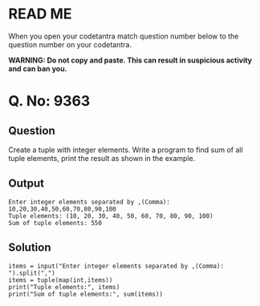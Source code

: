 # READ ME
When you open your codetantra match question number below to the question number on your codetantra.

**WARNING: Do not copy and paste. This can result in suspicious activity and can ban you.**

# Q. No: 9363

## Question
Create a tuple with integer elements. Write a program to find sum of all tuple elements, print the result as shown in the example.

## Output
```
Enter integer elements separated by ,(Comma): 10,20,30,40,50,60,70,80,90,100
Tuple elements: (10, 20, 30, 40, 50, 60, 70, 80, 90, 100)
Sum of tuple elements: 550
```

## Solution
```
items = input("Enter integer elements separated by ,(Comma): ").split(",")
items = tuple(map(int,items))
print("Tuple elements:", items)
print("Sum of tuple elements:", sum(items))
```






